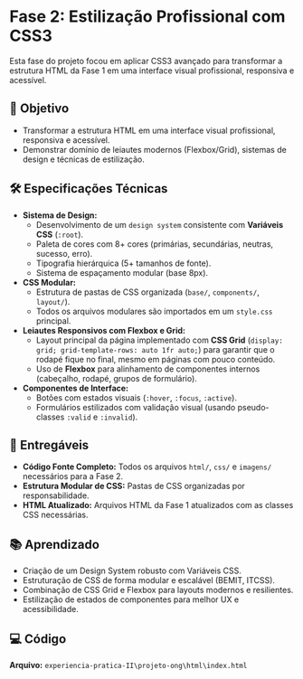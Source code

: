 # Fase 2: Estilização Profissional com CSS3

Esta fase do projeto focou em aplicar CSS3 avançado para transformar a estrutura HTML da Fase 1 em uma interface visual profissional, responsiva e acessível.

## 🎯 Objetivo

* Transformar a estrutura HTML em uma interface visual profissional, responsiva e acessível.
* Demonstrar domínio de leiautes modernos (Flexbox/Grid), sistemas de design e técnicas de estilização.

## 🛠️ Especificações Técnicas

* **Sistema de Design:**
    * Desenvolvimento de um `design system` consistente com **Variáveis CSS** (`:root`).
    * Paleta de cores com 8+ cores (primárias, secundárias, neutras, sucesso, erro).
    * Tipografia hierárquica (5+ tamanhos de fonte).
    * Sistema de espaçamento modular (base 8px).
* **CSS Modular:**
    * Estrutura de pastas de CSS organizada (`base/`, `components/`, `layout/`).
    * Todos os arquivos modulares são importados em um `style.css` principal.
* **Leiautes Responsivos com Flexbox e Grid:**
    * Layout principal da página implementado com **CSS Grid** (`display: grid; grid-template-rows: auto 1fr auto;`) para garantir que o rodapé fique no final, mesmo em páginas com pouco conteúdo.
    * Uso de **Flexbox** para alinhamento de componentes internos (cabeçalho, rodapé, grupos de formulário).
* **Componentes de Interface:**
    * Botões com estados visuais (`:hover`, `:focus`, `:active`).
    * Formulários estilizados com validação visual (usando pseudo-classes `:valid` e `:invalid`).

## 📄 Entregáveis

* **Código Fonte Completo:** Todos os arquivos `html/`, `css/` e `imagens/` necessários para a Fase 2.
* **Estrutura Modular de CSS:** Pastas de CSS organizadas por responsabilidade.
* **HTML Atualizado:** Arquivos HTML da Fase 1 atualizados com as classes CSS necessárias.

## 📚 Aprendizado

* Criação de um Design System robusto com Variáveis CSS.
* Estruturação de CSS de forma modular e escalável (BEMIT, ITCSS).
* Combinação de CSS Grid e Flexbox para layouts modernos e resilientes.
* Estilização de estados de componentes para melhor UX e acessibilidade.

## 💻 Código

**Arquivo:** `experiencia-pratica-II\projeto-ong\html\index.html`